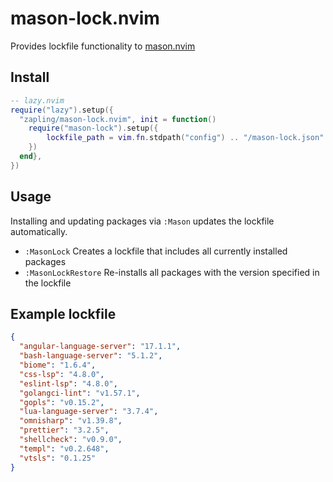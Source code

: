 # mason-lock.nvim

Provides lockfile functionality to [mason.nvim](https://github.com/williamboman/mason.nvim)

## Install

```lua
-- lazy.nvim
require("lazy").setup({
  "zapling/mason-lock.nvim", init = function()
    require("mason-lock").setup({
        lockfile_path = vim.fn.stdpath("config") .. "/mason-lock.json" -- (default)
    }) 
  end},
})
```

## Usage

Installing and updating packages via `:Mason` updates the lockfile automatically.

- `:MasonLock` Creates a lockfile that includes all currently installed packages
- `:MasonLockRestore` Re-installs all packages with the version specified in the lockfile

## Example lockfile

```json
{
  "angular-language-server": "17.1.1",
  "bash-language-server": "5.1.2",
  "biome": "1.6.4",
  "css-lsp": "4.8.0",
  "eslint-lsp": "4.8.0",
  "golangci-lint": "v1.57.1",
  "gopls": "v0.15.2",
  "lua-language-server": "3.7.4",
  "omnisharp": "v1.39.8",
  "prettier": "3.2.5",
  "shellcheck": "v0.9.0",
  "templ": "v0.2.648",
  "vtsls": "0.1.25"
}
```
